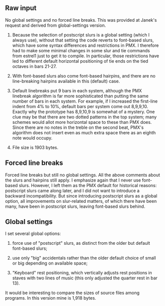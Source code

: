 Raw input
---------

No global settings and no forced line breaks. This was provided at Janek's request and derived from global-settings version.

1. Because the selection of postscript slurs is a global setting (which I always use), without that setting the code reverts to font-based slurs, which have some syntax differences and restrictions in PMX. I therefore had to make some minimal changes in some slur and tie commands from estrel1 just to get it to compile. In particular, those restrictions have led to different default horizontal positioning of tie ends on the tied octaves in bars 21-27.

2. With font-based slurs also come font-based hairpins, and there are no line-breaking hairpins available in this (default) case.

3. Default linebreaks put 9 bars in each system, although the PMX linebreak algorithm is far more sophisticated than putting the same number of bars in each system. For example, if I increased the first-line indent from 4% to 10%, default bars per system come out  8,9,9,10. Exactly why the prototype has 8,9,10,9 is somewhat of a mystery. One clue may be that there are two dotted patterns in the top system; many  schemes would allot more horizontal space to these than PMX does. Since there are no notes in the treble on the second beat, PMX's algorithm does not insert even as much extra space there as an eighth note would occupy.

4. File size is 1903 bytes.


Forced line breaks
------------------

Forced line breaks but still no global settings. All the above comments about the slurs  and hairpins still apply. I emphasize again that I never use font-based slurs. However, I left them as the PMX default for historical reasons: postscript slurs came along later, and I did not want to introduce a backward incompatibility. But since introducing postscript slurs as a global option, all improvements on slur-related matters, of which there have been many, have been in postscript slurs, leaving font-based slurs behind.


Global settings
---------------

I set several global options:

1. force use of
"postscript" slurs, as distinct from the older but default font-based slurs;

2. use only "big" accidentals rather than the older default choice of small
or big depending on available space;

3. "Keyboard" rest positioning, which
vertically adjusts rest positions in staves with two lines of music (this
only adjusted the quarter rest in bar 13).

It would be interesting to compare the
sizes of source files among programs. In this version mine is 1,918 bytes.
